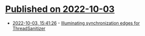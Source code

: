 # [Published on 2022-10-03](index.md)

* [2022-10-03, 15:41:26](https://lobste.rs/s/1h4jnn/illuminating_synchronization_edges_for) - [Illuminating synchronization edges for ThreadSanitizer](https://nullprogram.com/blog/2022/10/03/)
